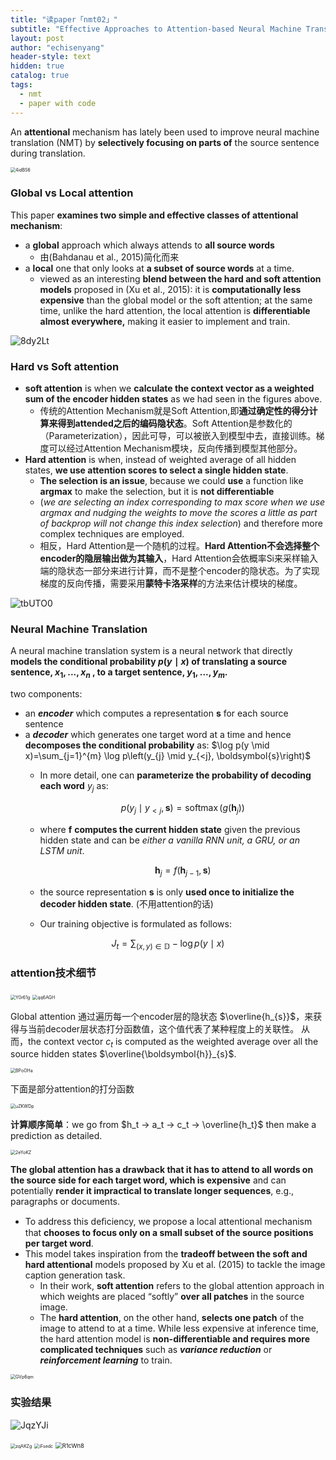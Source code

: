 ```yaml
---
title: "读paper「nmt02」"
subtitle: "Effective Approaches to Attention-based Neural Machine Translation, manning 2015"
layout: post
author: "echisenyang"
header-style: text
hidden: true
catalog: true
tags:
  - nmt
  - paper with code
---
```




An **attentional** mechanism has lately been used to improve neural machine translation (NMT) by **selectively focusing on parts of** the source sentence during translation.

<img src="https://gitee.com/echisenyang/GiteeForUpicUse/raw/master/uPic/4idBS6.png" alt="4idBS6" style="zoom:50%;" />



### Global vs Local attention

This paper **examines two simple and effective classes of attentional mechanism**: 

- a **global** approach which always attends to **all source words**
  - 由(Bahdanau et al., 2015)简化而来
- a **local** one that only looks at **a subset of source words** at a time.
  - viewed as an interesting **blend between the hard and soft attention models** proposed in (Xu et al., 2015): it is **computationally less expensive** than the global model or the soft attention; at the same time, unlike the hard attention, the local attention is **differentiable almost everywhere,** making it easier to implement and train.

![8dy2Lt](https://gitee.com/echisenyang/GiteeForUpicUse/raw/master/uPic/8dy2Lt.png)





### Hard vs Soft attention

- **soft attention** is when we **calculate the context vector as a weighted sum of the encoder hidden states** as we had seen in the figures above.
  - 传统的Attention Mechanism就是Soft Attention,即**通过确定性的得分计算来得到attended之后的编码隐状态**。Soft Attention是参数化的（Parameterization），因此可导，可以被嵌入到模型中去，直接训练。梯度可以经过Attention Mechanism模块，反向传播到模型其他部分。
- **Hard attention** is when, instead of weighted average of all hidden states, **we use attention scores to select a single hidden state**. 
  - **The selection is an issue**, because we could **use** a function like **argmax** to make the selection, but it is **not differentiable**
  -  (*we are selecting an index corresponding to max score when we use argmax and nudging the weights to move the scores a little as part of backprop will not change this index selection*) and therefore more complex techniques are employed. 
  - 相反，Hard Attention是一个随机的过程。**Hard Attention不会选择整个encoder的隐层输出做为其输入**，Hard Attention会依概率Si来采样输入端的隐状态一部分来进行计算，而不是整个encoder的隐状态。为了实现梯度的反向传播，需要采用**蒙特卡洛采样**的方法来估计模块的梯度。

![tbUTO0](https://gitee.com/echisenyang/GiteeForUpicUse/raw/master/uPic/tbUTO0.png)



### Neural Machine Translation

A neural machine translation system is a neural network that directly **models the conditional probability $p(y \mid x)$ of translating a source sentence, $x_1 , . . . , x_n$ , to a target sentence, $y_1 , . . . , y_m$.**

two components:

- an ***encoder*** which computes a representation **s** for each source sentence
- a ***decoder*** which generates one target word at a time and hence **decomposes the conditional probability** as: $\log p(y  \mid  x)=\sum_{j=1}^{m} \log p\left(y_{j}  \mid  y_{<j}, \boldsymbol{s}\right)$ 
  - In more detail, one can **parameterize the probability of decoding each word** $y_j$ as:

    $$
p\left(y_{j}  \mid  y_{<j}, \boldsymbol{s}\right)=\operatorname{softmax}\left(g\left(\boldsymbol{h}_{j}\right)\right)
    $$
    
  - where **f** **computes the current hidden state** given the previous hidden state and can be *either a vanilla RNN unit, a GRU, or an LSTM unit*.

    $$
\boldsymbol{h}_{j}=f\left(\boldsymbol{h}_{j-1}, \boldsymbol{s}\right)
    $$
    
  - the source representation **s** is only **used once to initialize the decoder hidden state**. (不用attention的话)
  
  - Our training objective is formulated as follows:

$$
J_{t}=\sum_{(x, y) \in \mathbb{D}}-\log p(y  \mid  x)
$$



### attention技术细节

<img src="https://gitee.com/echisenyang/GiteeForUpicUse/raw/master/uPic/Y0r61g.png" alt="Y0r61g" style="zoom: 50%;" />

<img src="https://gitee.com/echisenyang/GiteeForUpicUse/raw/master/uPic/qq6AGH.png" alt="qq6AGH" style="zoom:50%;" />

Global attention 通过遍历每一个encoder层的隐状态 $\overline{h_{s}}$，来获得与当前decoder层状态打分函数值，这个值代表了某种程度上的关联性。 从而，the context vector $c_t$ is computed as the weighted average over all the source hidden states  $\overline{\boldsymbol{h}}_{s}$.  

<img src="https://gitee.com/echisenyang/GiteeForUpicUse/raw/master/uPic/BPoOHa.png" alt="BPoOHa" style="zoom:50%;" />

下面是部分attention的打分函数

<img src="https://gitee.com/echisenyang/GiteeForUpicUse/raw/master/uPic/uZKWDp.png" alt="uZKWDp" style="zoom:50%;" />

**计算顺序简单**：we go from $h_t → a_t → c_t → \overline{h_t}$ then make a prediction as detailed.

<img src="https://gitee.com/echisenyang/GiteeForUpicUse/raw/master/uPic/2eYoKZ.png" alt="2eYoKZ" style="zoom:50%;" />

**The global attention has a drawback that it has to attend to all words on the source side for each target word, which is expensive** and can potentially **render it impractical to translate longer sequences**, e.g., paragraphs or documents. 

- To address this deﬁciency, we propose a local attentional mechanism that **chooses to focus only on a small subset of the source positions per target word**.
- This model takes inspiration from the **tradeoff between the soft and hard attentional** models proposed by Xu et al. (2015) to tackle the image caption generation task.
  - In their work, **soft attention** refers to the global attention approach in which weights are placed “softly” **over all patches** in the source image. 
  - The **hard attention**, on the other hand, **selects one patch** of the image to attend to at a time. While less expensive at inference time, the hard attention model is **non-differentiable and requires more complicated techniques** such as ***variance reduction*** or ***reinforcement learning*** to train.

<img src="https://gitee.com/echisenyang/GiteeForUpicUse/raw/master/uPic/GVp6qm.png" alt="GVp6qm" style="zoom:50%;" />



### 实验结果

![JqzYJi](https://gitee.com/echisenyang/GiteeForUpicUse/raw/master/uPic/JqzYJi.png)

<img src="https://gitee.com/echisenyang/GiteeForUpicUse/raw/master/uPic/zqAKZg.png" alt="zqAKZg" style="zoom:50%;" />

<img src="https://gitee.com/echisenyang/GiteeForUpicUse/raw/master/uPic/iFsedc.png" alt="iFsedc" style="zoom:50%;" />

<img src="https://gitee.com/echisenyang/GiteeForUpicUse/raw/master/uPic/R1cWn8.png" alt="R1cWn8" style="zoom: 67%;" />

